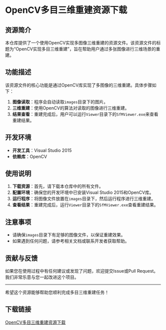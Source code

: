 # OpenCV多目三维重建资源下载

## 资源简介

本仓库提供了一个使用OpenCV实现多图像三维重建的资源文件。该资源文件的标题为“OpenCV实现多目三维重建”，旨在帮助用户通过多张图像进行三维场景的重建。

## 功能描述

该资源文件的核心功能是通过OpenCV库实现了多图像的三维重建。具体步骤如下：

1. **图像读取**：程序会自动读取`images`目录下的图片。
2. **三维重建**：使用OpenCV的算法对读取的图像进行三维重建。
3. **结果查看**：重建完成后，用户可以运行`Viewer`目录下的`SfMViewer.exe`来查看重建结果。

## 开发环境

- **开发工具**：Visual Studio 2015
- **依赖库**：OpenCV

## 使用说明

1. **下载资源**：首先，请下载本仓库中的所有文件。
2. **配置环境**：确保您的开发环境中已安装Visual Studio 2015和OpenCV库。
3. **运行程序**：将图像文件放置在`images`目录下，然后运行程序进行三维重建。
4. **查看结果**：重建完成后，运行`Viewer`目录下的`SfMViewer.exe`查看重建结果。

## 注意事项

- 请确保`images`目录下有足够的图像文件，以保证重建效果。
- 如果遇到任何问题，请参考相关文档或联系开发者获取帮助。

## 贡献与反馈

如果您在使用过程中有任何建议或发现了问题，欢迎提交Issue或Pull Request。我们非常乐意与您一起改进这个项目。

---

希望这个资源能够帮助您顺利完成多目三维重建任务！

## 下载链接

[OpenCV多目三维重建资源下载](https://pan.quark.cn/s/9fa42557217d)